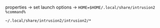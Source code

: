 properties -> set launch options -> ```HOME=$HOME/.local/share/intrusion2 %command%```

```~/.local/share/intrusion2/intrusion2/*```